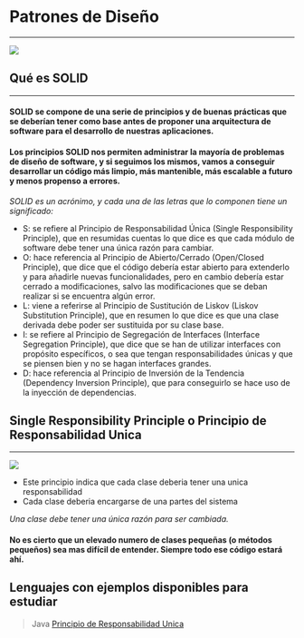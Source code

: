 # Patrones de Diseño

---

![](https://yosoydani.com/wp-content/uploads/2017/11/unnamed-file-1.jpg)

## Qué es SOLID

---

#### SOLID se compone de una serie de principios y de buenas prácticas que se deberían tener como base antes de proponer una arquitectura de software para el desarrollo de nuestras aplicaciones.

#### Los principios SOLID nos permiten administrar la mayoría de problemas de diseño de software, y si seguimos los mismos, vamos a conseguir desarrollar un código más limpio, más mantenible, más escalable a futuro y menos propenso a errores.

_SOLID es un acrónimo, y cada una de las letras que lo componen tiene un significado:_

- S: se refiere al Principio de Responsabilidad Única (Single Responsibility Principle), que en resumidas cuentas lo que dice es que cada módulo de software debe tener una única razón para cambiar.
- O: hace referencia al Principio de Abierto/Cerrado (Open/Closed Principle), que dice que el código debería estar abierto para extenderlo y para añadirle nuevas funcionalidades, pero en cambio debería estar cerrado a modificaciones, salvo las modificaciones que se deban realizar si se encuentra algún error.
- L: viene a referirse al Principio de Sustitución de Liskov (Liskov Substitution Principle), que en resumen lo que dice es que una clase derivada debe poder ser sustituida por su clase base.
- I: se refiere al Principio de Segregación de Interfaces (Interface Segregation Principle), que dice que se han de utilizar interfaces con propósito específicos, o sea que tengan responsabilidades únicas y que se piensen bien y no se hagan interfaces grandes.
- D: hace referencia al Principio de Inversión de la Tendencia (Dependency Inversion Principle), que para conseguirlo se hace uso de la inyección de dependencias.

## Single Responsibility Principle o Principio de Responsabilidad Unica

---

![](https://i1.wp.com/www.devtec.com/wp-content/uploads/2013/04/SRP.jpg?resize=584%2C438)

- Este principio indica que cada clase deberia tener una unica responsabilidad
- Cada clase deberia encargarse de una partes del sistema

_Una clase debe tener una única razón para ser cambiada._

#### No es cierto que un elevado numero de clases pequeñas (o métodos pequeños) sea mas difícil de entender. Siempre todo ese código estará ahí.

## Lenguajes con ejemplos disponibles para estudiar

> Java [Principio de Responsabilidad Unica](https://github.com/Zelechos/DP_Design_Patterns/tree/master/SOLID/Java/Single_Responsibility_Principle)
